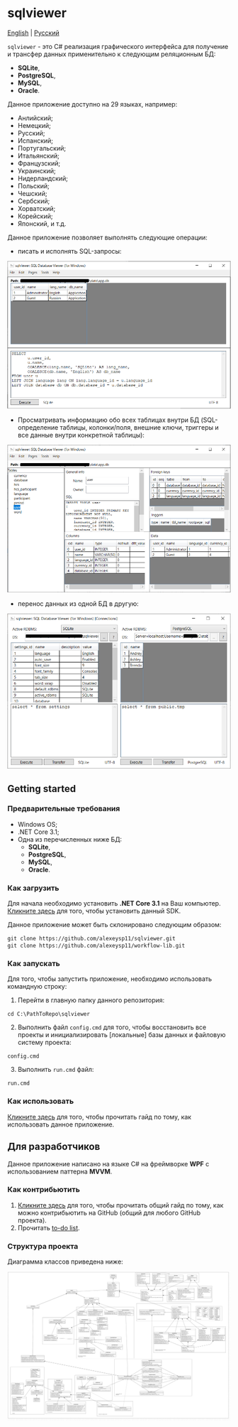 # sqlviewer 

[English](README.md) | [Русский](README.ru.md)

`sqlviewer` - это C# реализация графического интерфейса для получение и трансфер данных применительно к следующим реляционным БД: 
- **SQLite**, 
- **PostgreSQL**, 
- **MySQL**, 
- **Oracle**. 

Данное приложение доступно на 29 языках, например: 
- Анлийский; 
- Немецкий; 
- Русский; 
- Испанский; 
- Португальский; 
- Итальянский; 
- Французский; 
- Украинский; 
- Нидерландский; 
- Польский; 
- Чешский; 
- Сербский; 
- Хорватский; 
- Корейский; 
- Японский, и т.д.

Данное приложение позволяет выполнять следующие операции: 

- писать и исполнять SQL-запросы: 

![Example (UI, query)](docs/img/ui_query.png)

- Просматривать информацию обо всех таблицах внутри БД (SQL-определение таблицы, колонки/поля, внешние ключи, триггеры и все данные внутри конкретной таблицы): 

![Example (UI, tables)](docs/img/ui_tables.png)

- перенос данных из одной БД в другую: 

![Example (UI, connections)](docs/img/ui_connections.png)

## Getting started 

### Предварительные требования 

- Windows OS; 
- .NET Core 3.1; 
- Одна из перечисленных ниже БД: 
    - **SQLite**, 
    - **PostgreSQL**, 
    - **MySQL**,
    - **Oracle**. 

### Как загрузить 

Для начала необходимо установить **.NET Core 3.1** на Ваш компьютер. 
[Кликните здесь](https://dotnet.microsoft.com/en-us/download/dotnet/3.1) для того, чтобы установить данный SDK. 

Данное приложение может быть склонировано следующим образом: 
```
git clone https://github.com/alexeysp11/sqlviewer.git 
git clone https://github.com/alexeysp11/workflow-lib.git 
```

### Как запускать

Для того, чтобы запустить приложение, необходимо использовать командную строку: 
1. Перейти в главную папку данного репозитория:
```
cd C:\PathToRepo\sqlviewer 
```
2. Выполнить файл `config.cmd` для того, чтобы восстановить все проекты и инициализировать [локальные] базы данных и файловую систему проекта:
```
config.cmd
```
3. Выполнить `run.cmd` файл: 
```
run.cmd 
```

### Как использовать 

[Кликните здесь](docs/HowToUse.md) для того, чтобы прочитать гайд по тому, как использовать данное приложение. 

## Для разработчиков 

Данное приложение написано на языке C# на фреймворке **WPF** с использованием паттерна **MVVM**. 

### Как контрибьютить 

1. [Кликните здесь](https://docs.github.com/en/get-started/quickstart/contributing-to-projects) для того, чтобы прочитать общий гайд по тому, как можно контрибьютить на GitHub (общий для любого GitHub проекта). 
2. Прочитать [to-do list](docs/ToDoList.md). 

### Структура проекта 

Диаграмма классов приведена ниже: 

![Class diagram: SqlViewer](docs/img/sqlviewer_classdiagram.png)
